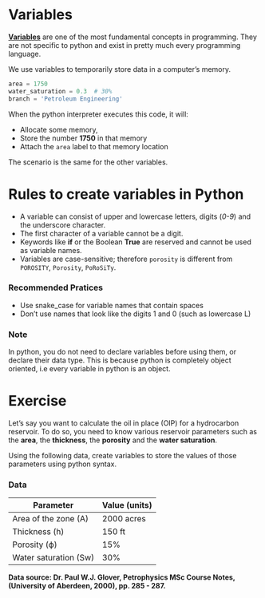 # Variables

[**Variables**](https://www.learnpython.org/en/Variables_and_Types) are one of the most fundamental concepts in programming. They are not specific to python and exist in pretty much every programming language. 

We use variables to temporarily store data in a computer’s memory.

```python
area = 1750
water_saturation = 0.3  # 30%
branch = 'Petroleum Engineering'
```

When the python interpreter executes this code, it will:
- Allocate some memory, 
- Store the number **1750** in that memory 
- Attach the `area` label to that memory location

The scenario is the same for the other variables.

# Rules to create variables in Python

- A variable can consist of upper and lowercase letters, digits (_0-9_) and the underscore character.
- The first character of a variable cannot be a digit.
- Keywords like **if** or the Boolean **True** are reserved and cannot be used as variable names.
- Variables are case-sensitive; therefore `porosity` is different from `POROSITY`, `Porosity`, `PoRoSiTy`. 

### Recommended Pratices

- Use snake_case for variable names that contain spaces
- Don’t use names that look like the digits 1 and 0 (such as lowercase L)

### Note
In python, you do not need to declare variables before using them, or declare their data type. This is because python is completely object oriented, i.e every variable in python is an object.

# Exercise

Let’s say you want to calculate the oil in place (OIP) for a hydrocarbon reservoir. To do so, you need to know various reservoir parameters such as the **area**, the **thickness**, the **porosity** and the **water saturation**.

Using the following data, create variables to store the values of those parameters using python syntax.

### Data

|Parameter                        | Value (units)                                 |
|---------------------------------|:----------------------------------------------|
|Area of the zone (A)             | 2000 acres                                    |
|Thickness (h)                    | 150 ft                                        |
|Porosity (ϕ)                     | 15%                                           |
|Water saturation (Sw)            | 30%                                           |

**Data source: Dr. Paul W.J. Glover, Petrophysics MSc Course Notes, (University of Aberdeen, 2000), pp. 285 - 287.**

